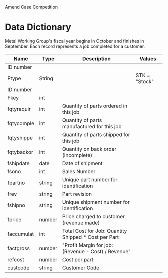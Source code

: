 Amend Case Competition

Data Dictionary
===============

Metal Working Group's fiscal year begins in October and finishes in September. Each record
represents a job completed for a customer.

|   Name   | Type  |  Description                                       |    Values   |
|----------|-------|----------------------------------------------------|-------------|
|ID number |       |                                                    |             |
|Ftype     |String |                                                    |STK = "Stock"|
|ID number |       |                                                    |             |
|Fkey      |int    |                                                    |             |
|fqtyrequir|int    |Quantity of parts ordered in this job               |             |
|fqtycomple|int    |Quantity of parts manufactured for this job         |             |
|fqtyshippe|int    |Quantity of parts shipped for this job              |             |
|fqtybackor|int    |Quantity on back order (incomplete)                 |             |
|fshipdate |date   |Date of shipment                                    |             |
|fsono     |int    |Sales Number                                        |             |
|fpartno   |string |Unique part number for identification               |             |
|frev      |string |Part revision                                       |             |
|fshipno   |string |Unique shipment number for identification           |             |
|fprice    |number |Price charged to customer (revenue made)            |             |
|faccumulat|int    |Total Cost for Job: Quantity Shipped * Cost per Part|             |
|factgross |number |"Profit Margin for job: (Revenue - Cost) / Revenue" |             |
|refcost   |number |Cost per part                                       |             |
|custcode  |string |Customer Code                                       |             |
